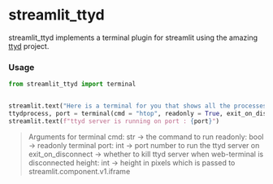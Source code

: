# streamlit_ttyd

streamlit_ttyd implements a terminal plugin for streamlit using the amazing [ttyd](https://github.com/tsl0922/ttyd) project.

### Usage

```python
from streamlit_ttyd import terminal


streamlit.text("Here is a terminal for you that shows all the processes running on your system using the htop command")
ttydprocess, port = terminal(cmd = "htop", readonly = True, exit_on_disconnect = True, height = 500)
streamlit.text(f"ttyd server is running on port : {port}")

```


> Arguments for terminal
> cmd: str -> the command to run
> readonly: bool -> readonly terminal
> port: int -> port number to run the ttyd server on
> exit_on_disconnect -> whether to kill ttyd server when web-terminal is disconnected
> height: int -> height in pixels which is passed to streamlit.component.v1.iframe